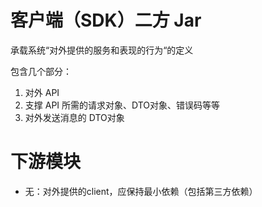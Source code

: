 # 客户端（SDK）二方 Jar
承载系统“对外提供的服务和表现的行为“的定义

包含几个部分：
1. 对外 API
2. 支撑 API 所需的请求对象、DTO对象、错误码等等
3. 对外发送消息的 DTO对象

# 下游模块
* 无：对外提供的client，应保持最小依赖（包括第三方依赖）